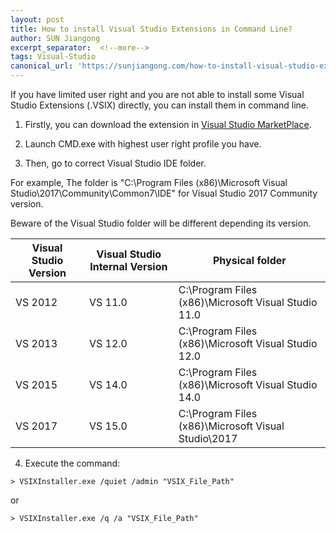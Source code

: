 ```yaml
---
layout: post
title: How to install Visual Studio Extensions in Command Line?
author: SUN Jiangong
excerpt_separator:  <!--more-->
tags: Visual-Studio
canonical_url: 'https://sunjiangong.com/how-to-install-visual-studio-extensions-in-cmd/'
---
```


If you have limited user right and you are not able to install some Visual Studio Extensions (.VSIX) directly, you can install them in command line.

<!--more-->

1. Firstly, you can download the extension in [Visual Studio MarketPlace](https://marketplace.visualstudio.com).

2. Launch CMD.exe with highest user right profile you have.

3. Then, go to correct Visual Studio IDE folder.

For example, The folder is "C:\Program Files (x86)\Microsoft Visual Studio\2017\Community\Common7\IDE" for Visual Studio 2017 Community version.

Beware of the Visual Studio folder will be different depending its version.

| Visual Studio Version | Visual Studio Internal Version | Physical folder |
| --- | --- | -- |
| VS 2012 | VS 11.0 | C:\Program Files (x86)\Microsoft Visual Studio 11.0 |
| VS 2013 | VS 12.0 | C:\Program Files (x86)\Microsoft Visual Studio 12.0 |
| VS 2015 | VS 14.0 | C:\Program Files (x86)\Microsoft Visual Studio 14.0 |
| VS 2017 | VS 15.0 | C:\Program Files (x86)\Microsoft Visual Studio\2017 |

4. Execute the command:

```
> VSIXInstaller.exe /quiet /admin "VSIX_File_Path"
```
or
```
> VSIXInstaller.exe /q /a "VSIX_File_Path"
```



